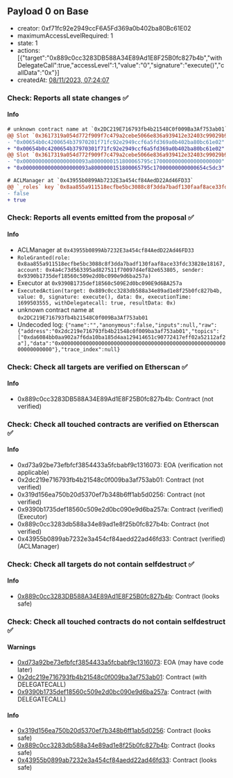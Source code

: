 ## Payload 0 on Base

- creator: 0xf71fc92e2949ccF6A5Fd369a0b402ba80Bc61E02
- maximumAccessLevelRequired: 1
- state: 1
- actions: [{"target":"0x889c0cc3283DB588A34E89Ad1E8F25B0fc827b4b","withDelegateCall":true,"accessLevel":1,"value":"0","signature":"execute()","callData":"0x"}]
- createdAt: [08/11/2023, 07:24:07](https://basescan.org/tx/0xae075b78eb8ebb8ed1b5409710579b8492e46ae1d55c9b8503e1f35663cec397)

### Check: Reports all state changes :white_check_mark:

#### Info


```diff
# unknown contract name at `0x2DC219E716793fb4b21548C0f009Ba3Af753ab01`
@@ Slot `0x3617319a054d772f909f7c479a2cebe5066e836a939412e32403c99029b92eff` @@
- "0x00654b0c4200654b37970201f71fc92e2949ccf6a5fd369a0b402ba80bc61e02"
+ "0x00654b0c4200654b37970301f71fc92e2949ccf6a5fd369a0b402ba80bc61e02"
@@ Slot `0x3617319a054d772f909f7c479a2cebe5066e836a939412e32403c99029b92f00` @@
- "0x000000000000000000093a8000000151800065795c1700000000000000000000"
+ "0x000000000000000000093a8000000151800065795c17000000000000654c5dc3"
```

```diff
# ACLManager at `0x43955b0899Ab7232E3a454cf84AedD22Ad46FD33`
@@ `_roles` key `0x8aa855a911518ecfbe5bc3088c8f3dda7badf130faaf8ace33fdc33828e18167`.members.0x4a4c73d563395ad827511f70097d4ef82e653805 @@
- false
+ true

```


### Check: Reports all events emitted from the proposal :white_check_mark:

#### Info

- ACLManager at `0x43955b0899Ab7232E3a454cf84AedD22Ad46FD33`
- `RoleGranted(role: 0x8aa855a911518ecfbe5bc3088c8f3dda7badf130faaf8ace33fdc33828e18167, account: 0x4a4c73d563395ad827511f70097d4ef82e653805, sender: 0x9390b1735def18560c509e2d0bc090e9d6ba257a)`
- Executor at `0x9390B1735def18560c509E2d0bc090E9d6BA257a`
- `ExecutedAction(target: 0x889c0cc3283db588a34e89ad1e8f25b0fc827b4b, value: 0, signature: execute(), data: 0x, executionTime: 1699503555, withDelegatecall: true, resultData: 0x)`
- unknown contract name at `0x2DC219E716793fb4b21548C0f009Ba3Af753ab01`
- Undecoded log: `{"name":"","anonymous":false,"inputs":null,"raw":{"address":"0x2dc219e716793fb4b21548c0f009ba3af753ab01","topics":["0xda6084bb0aa902a7f6da10ba185d4aa129414651c90772417eff02a52112af2a"],"data":"0x0000000000000000000000000000000000000000000000000000000000000000"},"trace_index":null}`

### Check: Check all targets are verified on Etherscan :white_check_mark:

#### Info

- 0x889c0cc3283DB588A34E89Ad1E8F25B0fc827b4b: Contract (not verified)

### Check: Check all touched contracts are verified on Etherscan :white_check_mark:

#### Info

- 0xd73a92be73efbfcf3854433a5fcbabf9c1316073: EOA (verification not applicable)
- 0x2dc219e716793fb4b21548c0f009ba3af753ab01: Contract (not verified)
- 0x319d156ea750b20d5370ef7b348b6ff1ab5d0256: Contract (not verified)
- 0x9390b1735def18560c509e2d0bc090e9d6ba257a: Contract (verified) (Executor)
- 0x889c0cc3283db588a34e89ad1e8f25b0fc827b4b: Contract (not verified)
- 0x43955b0899ab7232e3a454cf84aedd22ad46fd33: Contract (verified) (ACLManager)

### Check: Check all targets do not contain selfdestruct :white_check_mark:

#### Info

- [0x889c0cc3283DB588A34E89Ad1E8F25B0fc827b4b](https://basescan.org/address/0x889c0cc3283DB588A34E89Ad1E8F25B0fc827b4b): Contract (looks safe)

### Check: Check all touched contracts do not contain selfdestruct :white_check_mark:

#### Warnings

- [0xd73a92be73efbfcf3854433a5fcbabf9c1316073](https://basescan.org/address/0xd73a92be73efbfcf3854433a5fcbabf9c1316073): EOA (may have code later)
- [0x2dc219e716793fb4b21548c0f009ba3af753ab01](https://basescan.org/address/0x2dc219e716793fb4b21548c0f009ba3af753ab01): Contract (with DELEGATECALL)
- [0x9390b1735def18560c509e2d0bc090e9d6ba257a](https://basescan.org/address/0x9390b1735def18560c509e2d0bc090e9d6ba257a): Contract (with DELEGATECALL)

#### Info

- [0x319d156ea750b20d5370ef7b348b6ff1ab5d0256](https://basescan.org/address/0x319d156ea750b20d5370ef7b348b6ff1ab5d0256): Contract (looks safe)
- [0x889c0cc3283db588a34e89ad1e8f25b0fc827b4b](https://basescan.org/address/0x889c0cc3283db588a34e89ad1e8f25b0fc827b4b): Contract (looks safe)
- [0x43955b0899ab7232e3a454cf84aedd22ad46fd33](https://basescan.org/address/0x43955b0899ab7232e3a454cf84aedd22ad46fd33): Contract (looks safe)


